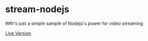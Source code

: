 # stream-nodejs

##It's just a simple sample of Nodejs's power for video streaming

[Live Version](https://nodejs-stream.herokuapp.com/)

